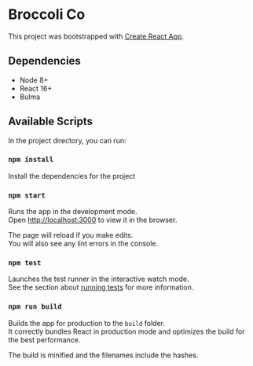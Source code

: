 # Broccoli Co
This project was bootstrapped with [Create React App](https://github.com/facebookincubator/create-react-app).

## Dependencies
* Node 8+
* React 16+
* Bulma


## Available Scripts

In the project directory, you can run:

### `npm install`

Install the dependencies for the project

### `npm start`

Runs the app in the development mode.<br>
Open [http://localhost:3000](http://localhost:3000) to view it in the browser.

The page will reload if you make edits.<br>
You will also see any lint errors in the console.

### `npm test`

Launches the test runner in the interactive watch mode.<br>
See the section about [running tests](#running-tests) for more information.

### `npm run build`

Builds the app for production to the `build` folder.<br>
It correctly bundles React in production mode and optimizes the build for the best performance.

The build is minified and the filenames include the hashes.<br>
